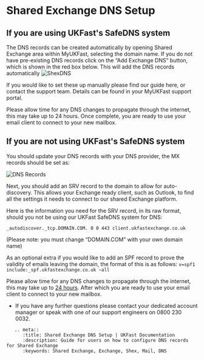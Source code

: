 # Shared Exchange DNS Setup

## If you are using UKFast's SafeDNS system

The DNS records can be created automatically by opening Shared Exchange area within MyUKFast, selecting the domain name. If you do not have pre-existing DNS records click on the “Add Exchange DNS” button, which is shown in the red box below. This will add the DNS records automatically
![ShexDNS](files/dns/dnsshexc.PNG)

If you would like to set these up manually please find our guide here, or contact the support team. Details can be found in your MyUKFast support portal.

Please allow time for any DNS changes to propagate through the internet, this may take up to 24 hours. Once complete, you are ready to use your email client to connect to your new mailbox.


## If you are not using UKFast's SafeDNS system  

You should update your DNS records with your DNS provider, the MX records should be set as:


![DNS Records](files/dns/sharedexchangedns.PNG)


Next, you should add an SRV record to the domain to allow for auto-discovery. This allows your Exchange ready client, such as Outlook, to find all the settings it needs to connect to our shared Exchange platform.

Here is the information you need for the SRV record, in its raw format, should you not be using our UKFast SafeDNS system for DNS:

`_autodiscover._tcp.DOMAIN.COM. 0 0 443 client.ukfastexchange.co.uk`

(Please note: you must change “DOMAIN.COM” with your own domain name)

As an optional extra if you would like to add an SPF record to prove the validity of emails leaving the domain, the format of this is as follows:
`v=spf1 include:_spf.ukfastexchange.co.uk ~all`

Please allow time for any DNS changes to propagate through the internet, this may take up to [24 hours](/domains/domains/dnspropagation). After which you are ready to use your email client to connect to your new mailbox.

* If you have any further questions please contact your dedicated account manager or speak with one of our support engineers on 0800 230 0032.

```eval_rst
   .. meta::
      :title: Shared Exchange DNS Setup | UKFast Documentation
      :description: Guide for users on how to configure DNS records for Shared Exchange
      :keywords: Shared Exchange, Exchange, Shex, Mail, DNS 
```
